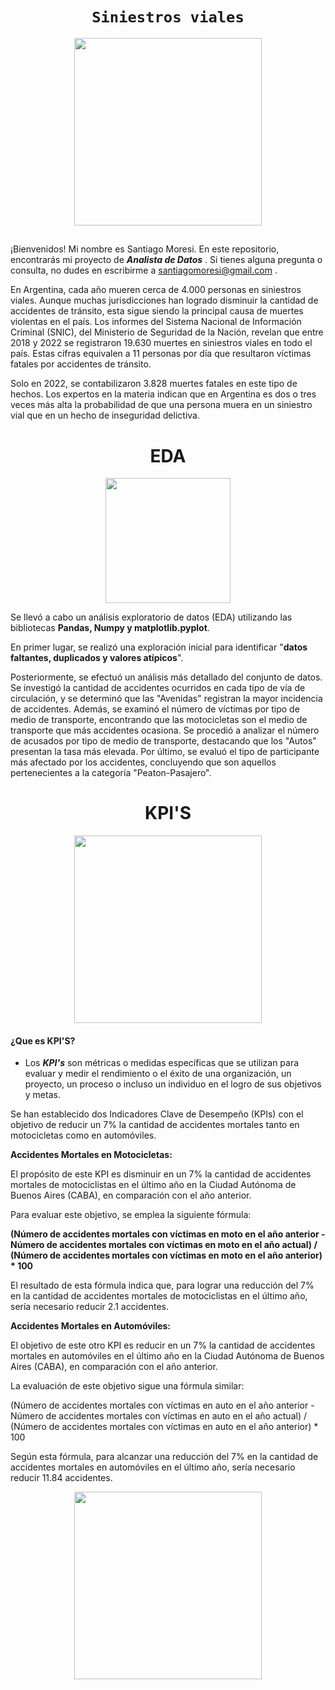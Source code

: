 # <h1 align="center">**`Siniestros viales`**</h1>

<p align='center'>
<img src="https://static.lajornadaestadodemexico.com/wp-content/uploads/2022/08/Siniestros-viales.jpg"  height=300>
<p>

## 

¡Bienvenidos! Mi nombre es Santiago Moresi. En este repositorio, encontrarás mi proyecto de  ***Analista de Datos*** . Si tienes alguna pregunta o consulta, no dudes en escribirme a santiagomoresi@gmail.com .

En Argentina, cada año mueren cerca de 4.000 personas en siniestros viales. Aunque muchas jurisdicciones han logrado disminuir la cantidad de accidentes de tránsito, esta sigue siendo la principal causa de muertes violentas en el país.
Los informes del Sistema Nacional de Información Criminal (SNIC), del Ministerio de Seguridad de la Nación, revelan que entre 2018 y 2022 se registraron 19.630 muertes en siniestros viales en todo el país. Estas cifras equivalen a 11 personas por día que resultaron víctimas fatales por accidentes de tránsito.

Solo en 2022, se contabilizaron 3.828 muertes fatales en este tipo de hechos. Los expertos en la materia indican que en Argentina es dos o tres veces más alta la probabilidad de que una persona muera en un siniestro vial que en un hecho de inseguridad delictiva.

##

# <h1 align="center">**EDA**</h1>

<p align='center'>
<img src="https://kinsta.com/es/wp-content/uploads/sites/8/2017/12/wordpress-graficos-2-1024x512.png"  height=200>
<p>


Se llevó a cabo un análisis exploratorio de datos (EDA) utilizando las bibliotecas **Pandas, Numpy y matplotlib.pyplot**.

En primer lugar, se realizó una exploración inicial para identificar "**datos faltantes, duplicados y valores atípicos**".

Posteriormente, se efectuó un análisis más detallado del conjunto de datos. Se investigó la cantidad de accidentes ocurridos en cada tipo de vía de circulación, y se determinó que las "Avenidas" registran la mayor incidencia de accidentes. Además, se examinó el número de víctimas por tipo de medio de transporte, encontrando que las motocicletas son el medio de transporte que más accidentes ocasiona. Se procedió a analizar el número de acusados por tipo de medio de transporte, destacando que los "Autos" presentan la tasa más elevada. Por último, se evaluó el tipo de participante más afectado por los accidentes, concluyendo que son aquellos pertenecientes a la categoría "Peaton-Pasajero".



## <h1 align="center">**KPI'S**</h1>
<p align='center'>
<img src="https://www.growthforce.com/hs-fs/hubfs/Best%20Labor%20KPIs%20for%20Service%20Businesses.jpeg?width=680&height=411&name=Best%20Labor%20KPIs%20for%20Service%20Businesses.jpeg"  height=300>
<p>

#### ¿Que es KPI'S?
 - Los ***KPI's*** son métricas o medidas específicas que se utilizan para evaluar y medir el rendimiento o el éxito de una organización, un proyecto, un proceso o incluso un individuo en el logro de sus objetivos y metas.

Se han establecido dos Indicadores Clave de Desempeño (KPIs) con el objetivo de reducir un 7% la cantidad de accidentes mortales tanto en motocicletas como en automóviles.

**Accidentes Mortales en Motocicletas:**

El propósito de este KPI es disminuir en un 7% la cantidad de accidentes mortales de motociclistas en el último año en la Ciudad Autónoma de Buenos Aires (CABA), en comparación con el año anterior.

Para evaluar este objetivo, se emplea la siguiente fórmula:

**(Número de accidentes mortales con víctimas en moto en el año anterior - Número de accidentes mortales con víctimas en moto en el año actual) / (Número de accidentes mortales con víctimas en moto en el año anterior) * 100**

El resultado de esta fórmula indica que, para lograr una reducción del 7% en la cantidad de accidentes mortales de motociclistas en el último año, sería necesario reducir 2.1 accidentes.

**Accidentes Mortales en Automóviles:**

El objetivo de este otro KPI es reducir en un 7% la cantidad de accidentes mortales en automóviles en el último año en la Ciudad Autónoma de Buenos Aires (CABA), en comparación con el año anterior.

La evaluación de este objetivo sigue una fórmula similar:

(Número de accidentes mortales con víctimas en auto en el año anterior - Número de accidentes mortales con víctimas en auto en el año actual) / (Número de accidentes mortales con víctimas en auto en el año anterior) * 100

Según esta fórmula, para alcanzar una reducción del 7% en la cantidad de accidentes mortales en automóviles en el último año, sería necesario reducir 11.84 accidentes.

<p align='center'>
<img src="https://seguros.lacaja.com.ar/sites/default/files/styles/la_caja_2_columnas_570x465_/public/2022-08/202208-blog-01.jpg?itok=8YDP1BA9"  height=300>
<p>
